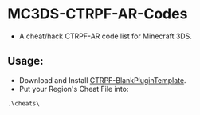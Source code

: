 # MC3DS-CTRPF-AR-Codes
- A cheat/hack CTRPF-AR code list for Minecraft 3DS.

## Usage:
- Download and Install [CTRPF-BlankPluginTemplate](https://github.com/PabloMK7/CTRPluginFramework-BlankTemplate/releases/tag/v0.8.0).
- Put your Region's Cheat File into:
```
.\cheats\
```
